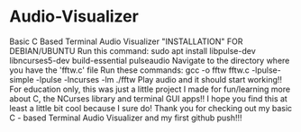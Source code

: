 # Audio-Visualizer
Basic C Based Terminal Audio Visualizer
"INSTALLATION" FOR DEBIAN/UBUNTU
Run this command:
sudo apt install libpulse-dev libncurses5-dev build-essential pulseaudio
Navigate to the directory where you have the 'fftw.c' file
Run these commands:
gcc -o fftw fftw.c -lpulse-simple -lpulse -lncurses -lm
./fftw
Play audio and it should start working!!
For education only, this was just a little project I made for fun/learning more about C, the NCurses library and terminal GUI apps!!
I hope you find this at least a little bit cool because I sure do!
Thank you for checking out my basic C - based Terminal Audio Visualizer and my first github push!!!
